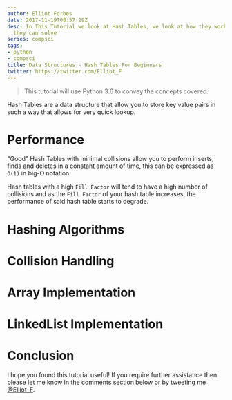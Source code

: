```yaml
---
author: Elliot Forbes
date: 2017-11-19T08:57:29Z
desc: In This Tutorial we look at Hash Tables, we look at how they work and what problems
  they can solve
series: compsci
tags:
- python
- compsci
title: Data Structures - Hash Tables For Beginners
twitter: https://twitter.com/Elliot_F
---
```


> This tutorial will use Python 3.6 to convey the concepts covered.

Hash Tables are a data structure that allow you to store key value pairs in such a way that allows for very quick lookup. 

# Performance

"Good" Hash Tables with minimal collisions allow you to perform inserts, finds and deletes in a constant amount of time, this can be expressed as `O(1)` in big-O notation. 

Hash tables with a high `Fill Factor` will tend to have a high number of collisions and as the `Fill Factor` of your hash table increases, the performance of said hash table starts to degrade.

# Hashing Algorithms

# Collision Handling

# Array Implementation

# LinkedList Implementation

# Conclusion

I hope you found this tutorial useful! If you require further assistance then please let me know in the comments section below or by tweeting me [@Elliot_F](https://twitter.com/elliot_f).